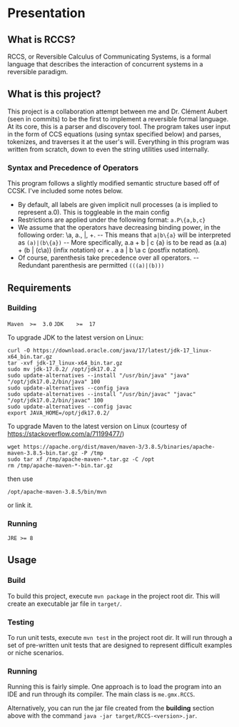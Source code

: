 # Presentation

## What is RCCS?
RCCS, or Reversible Calculus of Communicating Systems, is a formal language that describes the interaction of concurrent systems in a reversible paradigm.

## What is this project?
This project is a collaboration attempt between me and Dr. Clément Aubert (seen in commits) to be the first to implement a reversible formal language.
At its core, this is a parser and discovery tool. The program takes user input in the form of CCS equations (using syntax specified below) and parses, tokenizes, and traverses it at the user's will.
Everything in this program was written from scratch, down to even the string utilities used internally.


### Syntax and Precedence of Operators

This program follows a slightly modified semantic structure based off of CCSK. I've included some notes below.
- By default, all labels are given implicit null processes (a is implied to represent a.0). This is toggleable in the main config
- Restrictions are applied under the following format: `a.P\{a,b,c}`
- We assume that the operators have decreasing binding power, in the following order: \a, a., |, +.
-- This means that `a|b\{a}` will be interpreted as `(a)|(b\{a})`
-- More specifically, a.a + b | c \{a} is to be read as (a.a) + (b | (c\a)) (infix notation) or + . a a | b \a c  (postfix notation).
- Of course, parenthesis take precedence over all operators.
-- Redundant parenthesis are permitted `(((a)|(b)))`


## Requirements

### Building
`Maven  >=  3.0`
`JDK    >=  17`

To upgrade JDK to the latest version on Linux:

```
curl -O https://download.oracle.com/java/17/latest/jdk-17_linux-x64_bin.tar.gz
tar -xvf jdk-17_linux-x64_bin.tar.gz
sudo mv jdk-17.0.2/ /opt/jdk17.0.2
sudo update-alternatives --install "/usr/bin/java" "java" "/opt/jdk17.0.2/bin/java" 100
sudo update-alternatives --config java
sudo update-alternatives --install "/usr/bin/javac" "javac" "/opt/jdk17.0.2/bin/javac" 100
sudo update-alternatives --config javac
export JAVA_HOME=/opt/jdk17.0.2/
```

To upgrade Maven to the latest version on Linux (courtesy of https://stackoverflow.com/a/71199477/)

```
wget https://apache.org/dist/maven/maven-3/3.8.5/binaries/apache-maven-3.8.5-bin.tar.gz -P /tmp
sudo tar xf /tmp/apache-maven-*.tar.gz -C /opt
rm /tmp/apache-maven-*-bin.tar.gz
```

then use

```
/opt/apache-maven-3.8.5/bin/mvn
```

or link it.

### Running
`JRE >= 8`

## Usage

### Build

To build this project, execute `mvn package` in the project root dir. This will create an executable jar file
in `target/`.

### Testing

To run unit tests, execute `mvn test` in the project root dir. It will run through a set of pre-written unit tests that are designed to represent difficult examples or niche scenarios.

### Running

Running this is fairly simple. One approach is to load the program into an IDE and run through its compiler.
The main class is `me.gmx.RCCS`. 

Alternatively, you can run the jar file created from the **building** section above with the command `java -jar target/RCCS-<version>.jar`.

